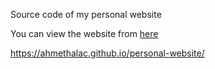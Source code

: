 Source code of my personal website

You can view the website from [here](https://ahmethalac.github.io/personal-website/)

https://ahmethalac.github.io/personal-website/
